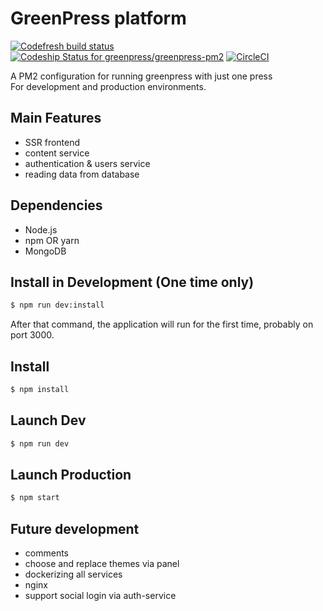 # GreenPress platform

[![Codefresh build status]( https://g.codefresh.io/api/badges/pipeline/greenpress/greenpress-pm2%2Fmaster?type=cf-1)]( https://g.codefresh.io/public/accounts/greenpress/pipelines/5df22a4025b910db783882e4)
[![Codeship Status for greenpress/greenpress-pm2](https://app.codeship.com/projects/bc638d20-aec1-0137-27f6-0e5196de25c6/status?branch=master)](https://app.codeship.com/projects/362577)
[![CircleCI](https://circleci.com/gh/greenpress/greenpress-pm2.svg?style=svg)](https://circleci.com/gh/greenpress/greenpress-pm2)

A PM2 configuration for running greenpress with just one press<br>
For development and production environments.

## Main Features
- SSR frontend
- content service
- authentication & users service
- reading data from database

## Dependencies
- Node.js
- npm OR yarn
- MongoDB


## Install in Development (One time only)
```sh
$ npm run dev:install
```
After that command, the application will run for the first time, probably on port 3000.

## Install
```sh
$ npm install
```


## Launch Dev
```sh
$ npm run dev
```


## Launch Production
```sh
$ npm start
```


## Future development
- comments
- choose and replace themes via panel
- dockerizing all services
- nginx
- support social login via auth-service
